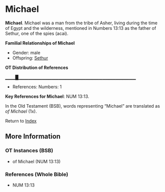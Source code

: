 # Michael
**Michael**. 
Michael was a man from the tribe of Asher, living during the time of Egypt and the wilderness, mentioned in Numbers 13:13 as the father of Sethur, one of the spies (acai). 




**Familial Relationships of Michael**


* Gender: male
* Offspring: [Sethur](Sethur.md)


**OT Distribution of References**

▁▁▁█▁▁▁▁▁▁▁▁▁▁▁▁▁▁▁▁▁▁▁▁▁▁▁▁▁▁▁▁▁▁▁▁▁▁▁
* References: Numbers: 1



**Key References for Michael**: 
NUM 13:13. 


In the Old Testament (BSB), words representing “Michael” are translated as 
*of Michael* (1x). 




Return to [Index](00-Index.md)

## More Information

### OT Instances (BSB)

* of Michael (NUM 13:13)



### References (Whole Bible)

* NUM 13:13



